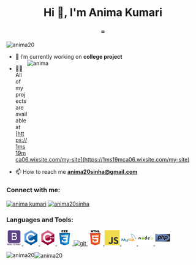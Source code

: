 <h1 align="center">Hi 👋, I'm Anima Kumari</h1>
<h3 align="center">=</h3>

<p align="left"> <img src="https://komarev.com/ghpvc/?username=anima20&label=Profile%20views&color=0e75b6&style=flat" alt="anima20" /> </p>

- 🔭 I’m currently working on **college project**
<img align="right" src="https://raw.githubusercontent.com/abhisheknaiidu/abhisheknaiidu/master/code.gif" height="250" width="450" alt="anima" /></a></p>
- 👨‍💻 All of my projects are available at [https://1ms19mca06.wixsite.com/my-site](https://1ms19mca06.wixsite.com/my-site)

- 📫 How to reach me **anima20sinha@gmail.com**

<h3 align="left">Connect with me:</h3>
<p align="left">
<a href="https://linkedin.com/in/anima kumari" target="blank"><img align="center" src="https://raw.githubusercontent.com/rahuldkjain/github-profile-readme-generator/master/src/images/icons/Social/linked-in-alt.svg" alt="anima kumari" height="30" width="40" /></a>
<a href="https://www.hackerrank.com/anima20sinha" target="blank"><img align="center" src="https://raw.githubusercontent.com/rahuldkjain/github-profile-readme-generator/master/src/images/icons/Social/hackerrank.svg" alt="anima20sinha" height="30" width="40" /></a>
</p>

<h3 align="left">Languages and Tools:</h3>
<p align="left"> <a href="https://getbootstrap.com" target="_blank"> <img src="https://raw.githubusercontent.com/devicons/devicon/master/icons/bootstrap/bootstrap-plain-wordmark.svg" alt="bootstrap" width="40" height="40"/> </a> <a href="https://www.cprogramming.com/" target="_blank"> <img src="https://raw.githubusercontent.com/devicons/devicon/master/icons/c/c-original.svg" alt="c" width="40" height="40"/> </a> <a href="https://www.w3schools.com/cpp/" target="_blank"> <img src="https://raw.githubusercontent.com/devicons/devicon/master/icons/cplusplus/cplusplus-original.svg" alt="cplusplus" width="40" height="40"/> </a> <a href="https://www.w3schools.com/css/" target="_blank"> <img src="https://raw.githubusercontent.com/devicons/devicon/master/icons/css3/css3-original-wordmark.svg" alt="css3" width="40" height="40"/> </a> <a href="https://git-scm.com/" target="_blank"> <img src="https://www.vectorlogo.zone/logos/git-scm/git-scm-icon.svg" alt="git" width="40" height="40"/> </a> <a href="https://www.w3.org/html/" target="_blank"> <img src="https://raw.githubusercontent.com/devicons/devicon/master/icons/html5/html5-original-wordmark.svg" alt="html5" width="40" height="40"/> </a> <a href="https://developer.mozilla.org/en-US/docs/Web/JavaScript" target="_blank"> <img src="https://raw.githubusercontent.com/devicons/devicon/master/icons/javascript/javascript-original.svg" alt="javascript" width="40" height="40"/> </a> <a href="https://www.mysql.com/" target="_blank"> <img src="https://raw.githubusercontent.com/devicons/devicon/master/icons/mysql/mysql-original-wordmark.svg" alt="mysql" width="40" height="40"/> </a> <a href="https://nodejs.org" target="_blank"> <img src="https://raw.githubusercontent.com/devicons/devicon/master/icons/nodejs/nodejs-original-wordmark.svg" alt="nodejs" width="40" height="40"/> </a> <a href="https://www.php.net" target="_blank"> <img src="https://raw.githubusercontent.com/devicons/devicon/master/icons/php/php-original.svg" alt="php" width="40" height="40"/> </a> </p>

<p><img align="left" src="https://github-readme-stats.vercel.app/api/top-langs?username=anima20&show_icons=true&locale=en&layout=compact" alt="anima20" /></p>


<a><p><img align="center" src="https://github-readme-stats.vercel.app/api?username=anima20&show_icons=true&locale=en" margin-top="50" alt="anima20" /></p></a>
